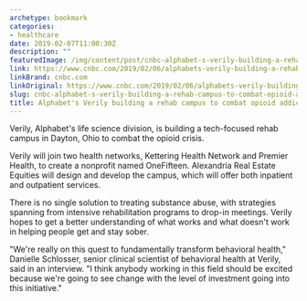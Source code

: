 ```yaml
---
archetype: bookmark
categories:
- healthcare
date: 2019-02-07T11:00:30Z
description: ""
featuredImage: /img/content/post/cnbc-alphabet-s-verily-building-a-rehab-campus-to-combat-opioid-addiction.jpeg
link: https://www.cnbc.com/2019/02/06/alphabets-verily-building-a-rehab-campus-to-combat-opioid-addiction.html
linkBrand: cnbc.com
linkOriginal: https://www.cnbc.com/2019/02/06/alphabets-verily-building-a-rehab-campus-to-combat-opioid-addiction.html
slug: cnbc-alphabet-s-verily-building-a-rehab-campus-to-combat-opioid-addiction
title: Alphabet's Verily building a rehab campus to combat opioid addiction
---
```

Verily, Alphabet's life science division, is building a tech-focused rehab campus in Dayton, Ohio to combat the opioid crisis.

Verily will join two health networks, Kettering Health Network and Premier Health, to create a nonprofit named OneFifteen. Alexandria Real Estate Equities will design and develop the campus, which will offer both inpatient and outpatient services.

There is no single solution to treating substance abuse, with strategies spanning from intensive rehabilitation programs to drop-in meetings. Verily hopes to get a better understanding of what works and what doesn't work in helping people get and stay sober.

"We're really on this quest to fundamentally transform behavioral health," Danielle Schlosser, senior clinical scientist of behavioral health at Verily, said in an interview. "I think anybody working in this field should be excited because we're going to see change with the level of investment going into this initiative."

